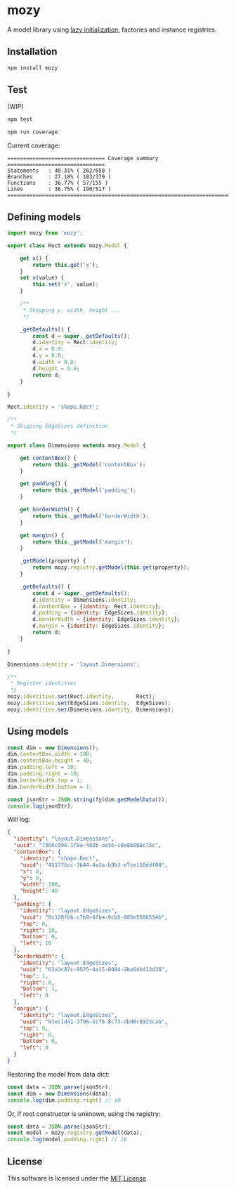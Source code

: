 # mozy
A model library using [lazy initialization](https://en.wikipedia.org/wiki/Lazy_initialization), factories and instance registries.

## Installation

```sh
npm install mozy
```

## Test

(WIP)

```sh
npm test
```
```sh
npm run coverage
```
Current coverage:
```
=============================== Coverage summary ===============================
Statements   : 40.31% ( 262/650 )
Branches     : 27.18% ( 103/379 )
Functions    : 36.77% ( 57/155 )
Lines        : 36.75% ( 190/517 )
================================================================================
```

## Defining models

```javascript
import mozy from 'mozy';

export class Rect extends mozy.Model {

    get x() {
        return this.get('x');
    }
    set x(value) {
        this.set('x', value);
    }

    /**
     * Skipping y, width, height ...
     */

    _getDefaults() {
        const d = super._getDefaults();
        d.identity = Rect.identity;
        d.x = 0.0;
        d.y = 0.0;
        d.width = 0.0;
        d.height = 0.0;
        return d;
    }

}

Rect.identity = 'shape.Rect';

/**
 * Skipping EdgeSizes definition
 */

export class Dimensions extends mozy.Model {

    get contentBox() {
        return this._getModel('contentBox');
    }

    get padding() {
        return this._getModel('padding');
    }

    get borderWidth() {
        return this._getModel('borderWidth');
    }

    get margin() {
        return this._getModel('margin');
    }

    _getModel(property) {
        return mozy.registry.getModel(this.get(property));
    }

    _getDefaults() {
        const d = super._getDefaults();
        d.identity = Dimensions.identity;
        d.contentBox = {identity: Rect.identity};
        d.padding = {identity: EdgeSizes.identity};
        d.borderWidth = {identity: EdgeSizes.identity};
        d.margin = {identity: EdgeSizes.identity};
        return d;
    }

}

Dimensions.identity = 'layout.Dimensions';

/**
 * Register identities
 */
mozy.identities.set(Rect.identity,       Rect);
mozy.identities.set(EdgeSizes.identity,  EdgeSizes);
mozy.identities.set(Dimensions.identity, Dimensions);
```

## Using models

```javascript
const dim = new Dimensions();
dim.contentBox.width = 100;
dim.contentBox.height = 40;
dim.padding.left = 10;
dim.padding.right = 10;
dim.borderWidth.top = 1;
dim.borderWidth.bottom = 1;

const jsonStr = JSON.stringify(dim.getModelData());
console.log(jsonStr);
```

Will log:

```json
{
  "identity": "layout.Dimensions",
  "uuid": "7366c996-1f8a-482b-ae36-c8e8b988c75c",
  "contentBox": {
    "identity": "shape.Rect",
    "uuid": "451775cc-3b44-4a3a-b9b3-e7ce110ddf80",
    "x": 0,
    "y": 0,
    "width": 100,
    "height": 40
  },
  "padding": {
    "identity": "layout.EdgeSizes",
    "uuid": "8c128fbb-c7b9-4fba-9cb5-005e5586554b",
    "top": 0,
    "right": 10,
    "bottom": 0,
    "left": 10
  },
  "borderWidth": {
    "identity": "layout.EdgeSizes",
    "uuid": "63a3c87c-9575-4a15-8084-2ba54bd13d38",
    "top": 1,
    "right": 0,
    "bottom": 1,
    "left": 0
  },
  "margin": {
    "identity": "layout.EdgeSizes",
    "uuid": "91ec1d41-3f06-4cf6-8c73-dbd6c8923cab",
    "top": 0,
    "right": 0,
    "bottom": 0,
    "left": 0
  }
}
```

Restoring the model from data dict:

```javascript
const data = JSON.parse(jsonStr);
const dim = new Dimensions(data);
console.log(dim.padding.right) // 10
```

Or, if root constructor is unknown, using the registry:

```javascript
const data = JSON.parse(jsonStr);
const model = mozy.registry.getModel(data);
console.log(model.padding.right) // 10
```

## License

This software is licensed under the [MIT License](https://github.com/insector-ab/mozy/blob/master/LICENSE).
